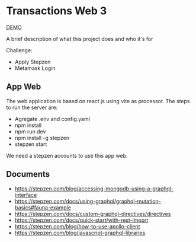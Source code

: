 # Transactions Web 3

[DEMO](https://transactionsweb3hackaton.netlify.app)


A brief description of what this project does and who it's for

Challenge: 
- Apply Stepzen 
- Metamask Login

## App Web

The web application is based on react js using vite as processor. The steps to run the server are:

- Agregate .env and config.yaml
- npm install
- npm run dev
- npm install -g stepzen
- stepzen start

We need a stepzen accounts to use this app web.

## Documents

- https://stepzen.com/blog/accessing-mongodb-using-a-graphql-interface
- https://stepzen.com/docs/using-graphql/graphql-mutation-basics#fauna-example
- https://stepzen.com/docs/custom-graphql-directives/directives
- https://stepzen.com/docs/quick-start/with-rest-import
- https://stepzen.com/blog/how-to-use-apollo-client
- https://stepzen.com/blog/javascript-graphql-libraries

